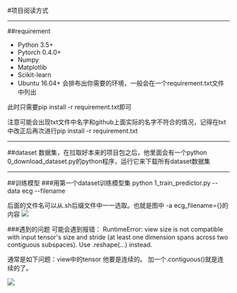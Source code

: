 #项目阅读方式

---
##requirement
* Python 3.5+
* Pytorch 0.4.0+
* Numpy
* Matplotlib
* Scikit-learn
* Ubuntu 16.04+
会排布出你需要的环境，一般会在一个requirement.txt文件中列出

此时只需要pip install -r requirement.txt即可

注意可能会出现txt文件中名字和github上面实际的名字不符合的情况，记得在txt中改正后再次进行pip install -r requirement.txt

---
##dataset
数据集，在拉取好本来的项目包之后，他里面会有一个python 0_download_dataset.py的python程序，运行它来下载所有dataset数据集

---
##训练模型
###用第一个dataset训练模型集
 python 1_train_predictor.py --data ecg --filename 

后面的文件名可以从.sh后缀文件中一一选取。也就是图中 -a ecg_filename={}的内容
![](https://cdn.jsdelivr.net/gh/tj-messi/picture/%E5%BE%AE%E4%BF%A1%E5%9B%BE%E7%89%87_20240831120446.jpg)

###遇到的问题
可能会遇到报错：
RuntimeError: view size is not compatible with input tensor's size and stride (at least one dimension spans across two contiguous subspaces). Use .reshape(...) instead.

通常是如下问题：view中的tensor 他要是连续的。
加一个.contiguous()就是连续的了。


![](https://cdn.jsdelivr.net/gh/tj-messi/picture/%E5%BE%AE%E4%BF%A1%E5%9B%BE%E7%89%87_20240831120440.jpg)